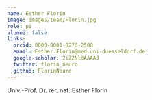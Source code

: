 ```yaml
---
name: Esther Florin
image: images/team/Florin.jpg
role: pi
alumni: false
links:
  orcid: 0000-0001-8276-2508
  email: Esther.Florin@med.uni-duesseldorf.de
  google-scholar: 2iZ2Nl8AAAAJ
  twitter: florin_neuro
  github: FlorinNeuro
---
```


Univ.-Prof. Dr. rer. nat. Esther Florin
